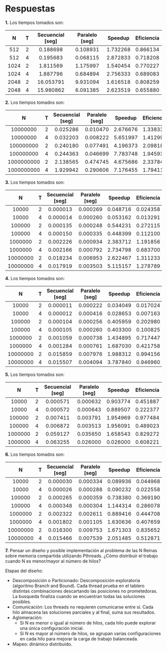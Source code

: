 # **Respuestas**

**1.** Los tiempos tomados son:

|   N   |   T   | Secuencial [seg] | Paralelo [seg] | Speedup  | Eficiencia |
| :---: | :---: | :--------------: | :------------: | :------: | :--------: |
|  512  |   2   |     0.188698     |    0.108931    | 1.732268 |  0.866134  |
|  512  |   4   |     0.195683     |    0.068115    | 2.872833 |  0.718208  |
| 1024  |   2   |     1.811569     |    1.175997    | 1.540454 |  0.770227  |
| 1024  |   4   |     1.887796     |    0.684894    | 2.756333 |  0.689083  |
| 2048  |   2   |    16.053791     |    9.931094    | 1.616518 |  0.808259  |
| 2048  |   4   |    15.980862     |    6.091385    | 2.623519 |  0.655880  |


**2.** Los tiempos tomados son:

|     N      |   T   | Secuencial [seg] | Paralelo [seg] | Speedup  | Eficiencia |
| :--------: | :---: | :--------------: | :------------: | :------: | :--------: |
|  10000000  |   2   |     0.025286     |    0.010470    | 2.676676 |  1.338338  |
|  10000000  |   4   |     0.032203     |    0.008222    | 5.651997 |  1.412999  |
| 100000000  |   2   |     0.240180     |    0.077491    | 4.196373 |  2.098186  |
| 100000000  |   4   |     0.244363     |    0.046699    | 7.783748 |  1.945937  |
| 1000000000 |   2   |     2.138565     |    0.474745    | 4.675686 |  2.337843  |
| 1000000000 |   4   |     1.929942     |    0.290606    | 7.176455 |  1.794114  |


**3.** Los tiempos tomados son:

|    N     |   T   | Secuencial [seg] | Paralelo [seg] | Speedup  | Eficiencia |
| :------: | :---: | :--------------: | :------------: | :------: | :--------: |
|  10000   |   2   |     0.000013     |    0.000269    | 0.048716 |  0.024358  |
|  10000   |   4   |     0.000014     |    0.000260    | 0.053162 |  0.013291  |
|  100000  |   2   |     0.000135     |    0.000248    | 0.544231 |  0.272115  |
|  100000  |   4   |     0.000150     |    0.000335    | 0.448399 |  0.112100  |
| 1000000  |   2   |     0.002226     |    0.000934    | 2.383712 |  1.191856  |
| 1000000  |   4   |     0.002166     |    0.000792    | 2.734798 |  0.683700  |
| 10000000 |   2   |     0.018234     |    0.006953    | 2.622467 |  1.311233  |
| 10000000 |   4   |     0.017919     |    0.003503    | 5.115157 |  1.278789  |


**4.** Los tiempos tomados son:

|    N     |   T   | Secuencial [seg] | Paralelo [seg] | Speedup  | Eficiencia |
| :------: | :---: | :--------------: | :------------: | :------: | :--------: |
|  10000   |   2   |     0.000011     |    0.000222    | 0.034049 |  0.017024  |
|  10000   |   4   |     0.000012     |    0.000416    | 0.028653 |  0.007163  |
|  100000  |   2   |     0.000104     |    0.000256    | 0.405959 |  0.202980  |
|  100000  |   4   |     0.000105     |    0.000260    | 0.403300 |  0.100825  |
| 1000000  |   2   |     0.001059     |    0.000738    | 1.434895 |  0.717447  |
| 1000000  |   4   |     0.001284     |    0.000761    | 1.687030 |  0.421758  |
| 10000000 |   2   |     0.015859     |    0.007976    | 1.988312 |  0.994156  |
| 10000000 |   4   |     0.015507     |    0.004094    | 3.787840 |  0.946960  |


**5.** Los tiempos tomados son:

|    N    |   T   | Secuencial [seg] | Paralelo [seg] | Speedup  | Eficiencia |
| :-----: | :---: | :--------------: | :------------: | :------: | :--------: |
|  10000  |   2   |     0.000571     |    0.000632    | 0.903774 |  0.451887  |
|  10000  |   4   |     0.000572     |    0.000643    | 0.889507 |  0.222377  |
| 100000  |   2   |     0.007411     |    0.003791    | 1.954969 |  0.977484  |
| 100000  |   4   |     0.006872     |    0.003513    | 1.956091 |  0.489023  |
| 1000000 |   2   |     0.059127     |    0.035650    | 1.658543 |  0.829272  |
| 1000000 |   4   |     0.063255     |    0.026000    | 0.026000 |  0.608221  |


**6.** Los tiempos tomados son:

|    N     |   T   | Secuencial [seg] | Paralelo [seg] | Speedup  | Eficiencia |
| :------: | :---: | :--------------: | :------------: | :------: | :--------: |
|  10000   |   2   |     0.000030     |    0.000334    | 0.089936 |  0.044968  |
|  10000   |   4   |     0.000026     |    0.000288    | 0.090232 |  0.022558  |
|  100000  |   2   |     0.000265     |    0.000359    | 0.738380 |  0.369190  |
|  100000  |   4   |     0.000348     |    0.000304    | 1.144314 |  0.286078  |
| 1000000  |   2   |     0.002322     |    0.002611    | 0.889416 |  0.444708  |
| 1000000  |   4   |     0.001802     |    0.001105    | 1.630636 |  0.407659  |
| 10000000 |   2   |     0.016300     |    0.009753    | 1.671303 |  0.835652  |
| 10000000 |   4   |     0.015466     |    0.007539    | 2.051485 |  0.512871  |


**7.** Pensar un diseño y posible implementación al problema de las N Reinas sobre memoria compartida utilizando Pthreads. ¿Cómo distribuir el trabajo cuando N es menor/mayor al número de hilos?

Etapas del diseño:
- Descomposición o Particionado: Descomposición exploratoria (algoritmo Branch and Bound). Cada thread prueba en el tablero distintas combinaciones descartando las posiciones no prometedoras. La busqueda finaliza cuando se encuentran todas las soluciones posibles.
- Comunicación: Los threads no requieren comunicarse entre sí. Cada hilo almacena las soluciones parciales y al final, suma sus resultados.
- Aglomeración:
  - Si N es menor o igual al número de hilos, cada hilo puede explorar una única configuración inicial.
  - Si N es mayor al número de hilos, se agrupan varias configuraciones en cada hilo para mejorar la carga de trabajo balanceada.
- Mapeo: dinámico distribuido.


